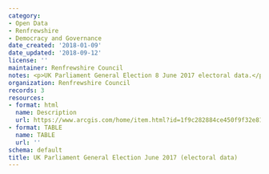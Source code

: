 ```yaml
---
category:
- Open Data
- Renfrewshire
- Democracy and Governance
date_created: '2018-01-09'
date_updated: '2018-09-12'
license: ''
maintainer: Renfrewshire Council
notes: <p>UK Parliament General Election 8 June 2017 electoral data.</p>
organization: Renfrewshire Council
records: 3
resources:
- format: html
  name: Description
  url: https://www.arcgis.com/home/item.html?id=1f9c282884ce450f9f32e81402f52f5c
- format: TABLE
  name: TABLE
  url: ''
schema: default
title: UK Parliament General Election June 2017 (electoral data)
---
```

